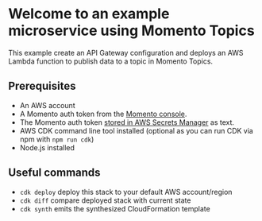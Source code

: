 # Welcome to an example microservice using Momento Topics

This example create an API Gateway configuration and deploys an AWS Lambda function to publish data to a topic in Momento Topics.

## Prerequisites
- An AWS account
- A Momento auth token from the [Momento console](https://console.gomomento.com).
- The Momento auth token [stored in AWS Secrets Manager](https://docs.momentohq.com/develop/integrations/aws-secrets-manager) as text.
- AWS CDK command line tool installed (optional as you can run CDK via npm with `npm run cdk`)
- Node.js installed

## Useful commands
* `cdk deploy`      deploy this stack to your default AWS account/region
* `cdk diff`        compare deployed stack with current state
* `cdk synth`       emits the synthesized CloudFormation template
